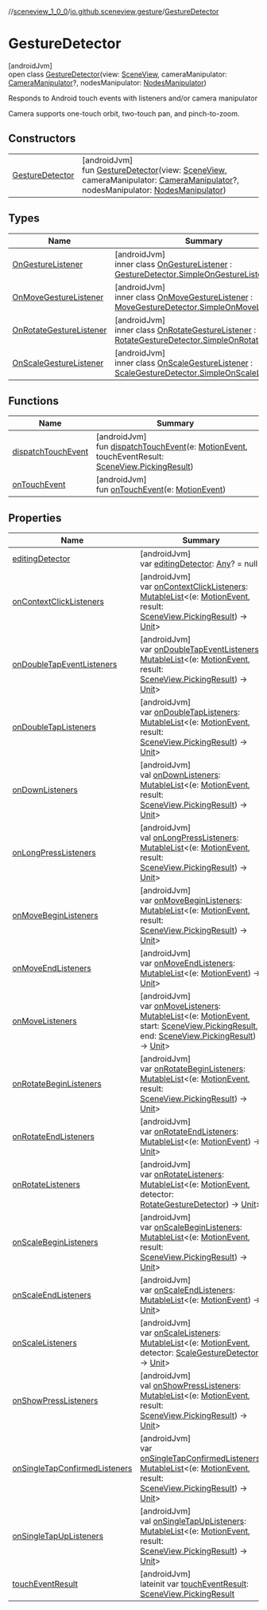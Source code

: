 //[sceneview_1_0_0](../../../index.md)/[io.github.sceneview.gesture](../index.md)/[GestureDetector](index.md)

# GestureDetector

[androidJvm]\
open class [GestureDetector](index.md)(view: [SceneView](../../io.github.sceneview/-scene-view/index.md), cameraManipulator: [CameraManipulator](../../io.github.sceneview/index.md#-413489367%2FClasslikes%2F-602047187)?, nodesManipulator: [NodesManipulator](../-nodes-manipulator/index.md))

Responds to Android touch events with listeners and/or camera manipulator

Camera supports one-touch orbit, two-touch pan, and pinch-to-zoom.

## Constructors

| | |
|---|---|
| [GestureDetector](-gesture-detector.md) | [androidJvm]<br>fun [GestureDetector](-gesture-detector.md)(view: [SceneView](../../io.github.sceneview/-scene-view/index.md), cameraManipulator: [CameraManipulator](../../io.github.sceneview/index.md#-413489367%2FClasslikes%2F-602047187)?, nodesManipulator: [NodesManipulator](../-nodes-manipulator/index.md)) |

## Types

| Name | Summary |
|---|---|
| [OnGestureListener](-on-gesture-listener/index.md) | [androidJvm]<br>inner class [OnGestureListener](-on-gesture-listener/index.md) : [GestureDetector.SimpleOnGestureListener](https://developer.android.com/reference/kotlin/android/view/GestureDetector.SimpleOnGestureListener.html) |
| [OnMoveGestureListener](-on-move-gesture-listener/index.md) | [androidJvm]<br>inner class [OnMoveGestureListener](-on-move-gesture-listener/index.md) : [MoveGestureDetector.SimpleOnMoveListener](../-move-gesture-detector/-simple-on-move-listener/index.md) |
| [OnRotateGestureListener](-on-rotate-gesture-listener/index.md) | [androidJvm]<br>inner class [OnRotateGestureListener](-on-rotate-gesture-listener/index.md) : [RotateGestureDetector.SimpleOnRotateListener](../-rotate-gesture-detector/-simple-on-rotate-listener/index.md) |
| [OnScaleGestureListener](-on-scale-gesture-listener/index.md) | [androidJvm]<br>inner class [OnScaleGestureListener](-on-scale-gesture-listener/index.md) : [ScaleGestureDetector.SimpleOnScaleListener](../-scale-gesture-detector/-simple-on-scale-listener/index.md) |

## Functions

| Name | Summary |
|---|---|
| [dispatchTouchEvent](dispatch-touch-event.md) | [androidJvm]<br>fun [dispatchTouchEvent](dispatch-touch-event.md)(e: [MotionEvent](https://developer.android.com/reference/kotlin/android/view/MotionEvent.html), touchEventResult: [SceneView.PickingResult](../../io.github.sceneview/-scene-view/-picking-result/index.md)) |
| [onTouchEvent](on-touch-event.md) | [androidJvm]<br>fun [onTouchEvent](on-touch-event.md)(e: [MotionEvent](https://developer.android.com/reference/kotlin/android/view/MotionEvent.html)) |

## Properties

| Name | Summary |
|---|---|
| [editingDetector](editing-detector.md) | [androidJvm]<br>var [editingDetector](editing-detector.md): [Any](https://kotlinlang.org/api/latest/jvm/stdlib/kotlin/-any/index.html)? = null |
| [onContextClickListeners](on-context-click-listeners.md) | [androidJvm]<br>var [onContextClickListeners](on-context-click-listeners.md): [MutableList](https://kotlinlang.org/api/latest/jvm/stdlib/kotlin.collections/-mutable-list/index.html)&lt;(e: [MotionEvent](https://developer.android.com/reference/kotlin/android/view/MotionEvent.html), result: [SceneView.PickingResult](../../io.github.sceneview/-scene-view/-picking-result/index.md)) -&gt; [Unit](https://kotlinlang.org/api/latest/jvm/stdlib/kotlin/-unit/index.html)&gt; |
| [onDoubleTapEventListeners](on-double-tap-event-listeners.md) | [androidJvm]<br>var [onDoubleTapEventListeners](on-double-tap-event-listeners.md): [MutableList](https://kotlinlang.org/api/latest/jvm/stdlib/kotlin.collections/-mutable-list/index.html)&lt;(e: [MotionEvent](https://developer.android.com/reference/kotlin/android/view/MotionEvent.html), result: [SceneView.PickingResult](../../io.github.sceneview/-scene-view/-picking-result/index.md)) -&gt; [Unit](https://kotlinlang.org/api/latest/jvm/stdlib/kotlin/-unit/index.html)&gt; |
| [onDoubleTapListeners](on-double-tap-listeners.md) | [androidJvm]<br>var [onDoubleTapListeners](on-double-tap-listeners.md): [MutableList](https://kotlinlang.org/api/latest/jvm/stdlib/kotlin.collections/-mutable-list/index.html)&lt;(e: [MotionEvent](https://developer.android.com/reference/kotlin/android/view/MotionEvent.html), result: [SceneView.PickingResult](../../io.github.sceneview/-scene-view/-picking-result/index.md)) -&gt; [Unit](https://kotlinlang.org/api/latest/jvm/stdlib/kotlin/-unit/index.html)&gt; |
| [onDownListeners](on-down-listeners.md) | [androidJvm]<br>val [onDownListeners](on-down-listeners.md): [MutableList](https://kotlinlang.org/api/latest/jvm/stdlib/kotlin.collections/-mutable-list/index.html)&lt;(e: [MotionEvent](https://developer.android.com/reference/kotlin/android/view/MotionEvent.html), result: [SceneView.PickingResult](../../io.github.sceneview/-scene-view/-picking-result/index.md)) -&gt; [Unit](https://kotlinlang.org/api/latest/jvm/stdlib/kotlin/-unit/index.html)&gt; |
| [onLongPressListeners](on-long-press-listeners.md) | [androidJvm]<br>val [onLongPressListeners](on-long-press-listeners.md): [MutableList](https://kotlinlang.org/api/latest/jvm/stdlib/kotlin.collections/-mutable-list/index.html)&lt;(e: [MotionEvent](https://developer.android.com/reference/kotlin/android/view/MotionEvent.html), result: [SceneView.PickingResult](../../io.github.sceneview/-scene-view/-picking-result/index.md)) -&gt; [Unit](https://kotlinlang.org/api/latest/jvm/stdlib/kotlin/-unit/index.html)&gt; |
| [onMoveBeginListeners](on-move-begin-listeners.md) | [androidJvm]<br>var [onMoveBeginListeners](on-move-begin-listeners.md): [MutableList](https://kotlinlang.org/api/latest/jvm/stdlib/kotlin.collections/-mutable-list/index.html)&lt;(e: [MotionEvent](https://developer.android.com/reference/kotlin/android/view/MotionEvent.html), result: [SceneView.PickingResult](../../io.github.sceneview/-scene-view/-picking-result/index.md)) -&gt; [Unit](https://kotlinlang.org/api/latest/jvm/stdlib/kotlin/-unit/index.html)&gt; |
| [onMoveEndListeners](on-move-end-listeners.md) | [androidJvm]<br>var [onMoveEndListeners](on-move-end-listeners.md): [MutableList](https://kotlinlang.org/api/latest/jvm/stdlib/kotlin.collections/-mutable-list/index.html)&lt;(e: [MotionEvent](https://developer.android.com/reference/kotlin/android/view/MotionEvent.html)) -&gt; [Unit](https://kotlinlang.org/api/latest/jvm/stdlib/kotlin/-unit/index.html)&gt; |
| [onMoveListeners](on-move-listeners.md) | [androidJvm]<br>var [onMoveListeners](on-move-listeners.md): [MutableList](https://kotlinlang.org/api/latest/jvm/stdlib/kotlin.collections/-mutable-list/index.html)&lt;(e: [MotionEvent](https://developer.android.com/reference/kotlin/android/view/MotionEvent.html), start: [SceneView.PickingResult](../../io.github.sceneview/-scene-view/-picking-result/index.md), end: [SceneView.PickingResult](../../io.github.sceneview/-scene-view/-picking-result/index.md)) -&gt; [Unit](https://kotlinlang.org/api/latest/jvm/stdlib/kotlin/-unit/index.html)&gt; |
| [onRotateBeginListeners](on-rotate-begin-listeners.md) | [androidJvm]<br>var [onRotateBeginListeners](on-rotate-begin-listeners.md): [MutableList](https://kotlinlang.org/api/latest/jvm/stdlib/kotlin.collections/-mutable-list/index.html)&lt;(e: [MotionEvent](https://developer.android.com/reference/kotlin/android/view/MotionEvent.html), result: [SceneView.PickingResult](../../io.github.sceneview/-scene-view/-picking-result/index.md)) -&gt; [Unit](https://kotlinlang.org/api/latest/jvm/stdlib/kotlin/-unit/index.html)&gt; |
| [onRotateEndListeners](on-rotate-end-listeners.md) | [androidJvm]<br>var [onRotateEndListeners](on-rotate-end-listeners.md): [MutableList](https://kotlinlang.org/api/latest/jvm/stdlib/kotlin.collections/-mutable-list/index.html)&lt;(e: [MotionEvent](https://developer.android.com/reference/kotlin/android/view/MotionEvent.html)) -&gt; [Unit](https://kotlinlang.org/api/latest/jvm/stdlib/kotlin/-unit/index.html)&gt; |
| [onRotateListeners](on-rotate-listeners.md) | [androidJvm]<br>var [onRotateListeners](on-rotate-listeners.md): [MutableList](https://kotlinlang.org/api/latest/jvm/stdlib/kotlin.collections/-mutable-list/index.html)&lt;(e: [MotionEvent](https://developer.android.com/reference/kotlin/android/view/MotionEvent.html), detector: [RotateGestureDetector](../-rotate-gesture-detector/index.md)) -&gt; [Unit](https://kotlinlang.org/api/latest/jvm/stdlib/kotlin/-unit/index.html)&gt; |
| [onScaleBeginListeners](on-scale-begin-listeners.md) | [androidJvm]<br>var [onScaleBeginListeners](on-scale-begin-listeners.md): [MutableList](https://kotlinlang.org/api/latest/jvm/stdlib/kotlin.collections/-mutable-list/index.html)&lt;(e: [MotionEvent](https://developer.android.com/reference/kotlin/android/view/MotionEvent.html), result: [SceneView.PickingResult](../../io.github.sceneview/-scene-view/-picking-result/index.md)) -&gt; [Unit](https://kotlinlang.org/api/latest/jvm/stdlib/kotlin/-unit/index.html)&gt; |
| [onScaleEndListeners](on-scale-end-listeners.md) | [androidJvm]<br>var [onScaleEndListeners](on-scale-end-listeners.md): [MutableList](https://kotlinlang.org/api/latest/jvm/stdlib/kotlin.collections/-mutable-list/index.html)&lt;(e: [MotionEvent](https://developer.android.com/reference/kotlin/android/view/MotionEvent.html)) -&gt; [Unit](https://kotlinlang.org/api/latest/jvm/stdlib/kotlin/-unit/index.html)&gt; |
| [onScaleListeners](on-scale-listeners.md) | [androidJvm]<br>var [onScaleListeners](on-scale-listeners.md): [MutableList](https://kotlinlang.org/api/latest/jvm/stdlib/kotlin.collections/-mutable-list/index.html)&lt;(e: [MotionEvent](https://developer.android.com/reference/kotlin/android/view/MotionEvent.html), detector: [ScaleGestureDetector](../-scale-gesture-detector/index.md)) -&gt; [Unit](https://kotlinlang.org/api/latest/jvm/stdlib/kotlin/-unit/index.html)&gt; |
| [onShowPressListeners](on-show-press-listeners.md) | [androidJvm]<br>val [onShowPressListeners](on-show-press-listeners.md): [MutableList](https://kotlinlang.org/api/latest/jvm/stdlib/kotlin.collections/-mutable-list/index.html)&lt;(e: [MotionEvent](https://developer.android.com/reference/kotlin/android/view/MotionEvent.html), result: [SceneView.PickingResult](../../io.github.sceneview/-scene-view/-picking-result/index.md)) -&gt; [Unit](https://kotlinlang.org/api/latest/jvm/stdlib/kotlin/-unit/index.html)&gt; |
| [onSingleTapConfirmedListeners](on-single-tap-confirmed-listeners.md) | [androidJvm]<br>var [onSingleTapConfirmedListeners](on-single-tap-confirmed-listeners.md): [MutableList](https://kotlinlang.org/api/latest/jvm/stdlib/kotlin.collections/-mutable-list/index.html)&lt;(e: [MotionEvent](https://developer.android.com/reference/kotlin/android/view/MotionEvent.html), result: [SceneView.PickingResult](../../io.github.sceneview/-scene-view/-picking-result/index.md)) -&gt; [Unit](https://kotlinlang.org/api/latest/jvm/stdlib/kotlin/-unit/index.html)&gt; |
| [onSingleTapUpListeners](on-single-tap-up-listeners.md) | [androidJvm]<br>val [onSingleTapUpListeners](on-single-tap-up-listeners.md): [MutableList](https://kotlinlang.org/api/latest/jvm/stdlib/kotlin.collections/-mutable-list/index.html)&lt;(e: [MotionEvent](https://developer.android.com/reference/kotlin/android/view/MotionEvent.html), result: [SceneView.PickingResult](../../io.github.sceneview/-scene-view/-picking-result/index.md)) -&gt; [Unit](https://kotlinlang.org/api/latest/jvm/stdlib/kotlin/-unit/index.html)&gt; |
| [touchEventResult](touch-event-result.md) | [androidJvm]<br>lateinit var [touchEventResult](touch-event-result.md): [SceneView.PickingResult](../../io.github.sceneview/-scene-view/-picking-result/index.md) |
